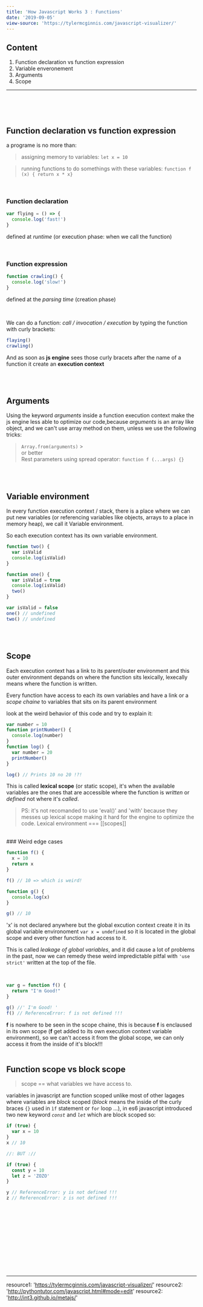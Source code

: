 ```yaml
---
title: 'How Javascript Works 3 : Functions'
date: '2019-09-05'
view-source: 'https://tylermcginnis.com/javascript-visualizer/'
---
```


## Content

1. Function declaration vs function expression
2. Variable enveronement
3. Arguments
4. Scope

---

<br/>
<br/>
<br/>

## Function declaration vs function expression

a programe is no more than:

> assigning memory to variables: `let x = 10`

> running functions to do somethings with these variables: `function f (x) { return x * x}`

<br/>

### Function declaration

```js
var flying = () => {
  console.log('fast!')
}
```

defined at _runtime_ (or execution phase: when we call the function)

<br/>

### Function expression

```js
function crawling() {
  console.log('slow!')
}
```

defined at the _parsing time_ (creation phase)

<br/>

We can do a function: _call / invocation / execution_
by typing the function with curly brackets:

```js
flaying()
crawling()
```

And as soon as **js engine** sees those curly bracets after the name of a function it create an **execution context**

<br/><br/>

## Arguments

Using the keyword _arguments_ inside a function execution context make the js engine less able to optimize our code,because _arguments_ is an array like object, and we can't use array method on them, unless we use the following tricks:

> `Array.from(arguments)` > <br/>
> or better
> <br/>
> Rest parameters using spread operator: `function f (...args) {}`

<br/><br/>

## Variable environment

In every function execution context / stack, there is a place where we can put new variables (or referencing variables like objects, arrays to a place in memory heap), we call it Variable environment.

So each execution context has its own variable environment.

```js
function two() {
  var isValid
  console.log(isValid)
}

function one() {
  var isValid = true
  console.log(isValid)
  two()
}

var isValid = false
one() // undefined
two() // undefined
```

<br/><br/>

## Scope

Each execution context has a link to its parent/outer environment and this outer environment depands on where the function sits lexically, lexecally means where the function is written.

Every function have access to each its own variables and have a link or a _scope chaine_ to variables that sits on its parent environment

look at the weird behavior of this code and try to explain it:

```js
var number = 10
function printNumber() {
  console.log(number)
}
function log() {
  var number = 20
  printNumber()
}

log() // Prints 10 no 20 !?!
```

This is called **lexical scope** (or static scope), it's when the available variables are the ones that are accessible where the function is _written_ or _defined_ not where it's _called_.

> PS: it's not recomanded to use 'eval()' and 'with' because they messes up lexical scope making it hard for the engine to optimize the code.
> Lexical environment === [[scopes]]

<br/>
### Weird edge cases

```js
function f() {
  x = 10
  return x
}

f() // 10 => which is weird!

function g() {
  console.log(x)
}

g() // 10
```

'x' is not declared anywhere but the global excution context create it in its global variable environoment `var x = undefined` so it is located in the global scope and every other function had access to it.

This is called _leakage of global variables_, and it did cause a lot of problems in the past, now we can remedy these weird impredictable pitfal with `'use strict'` written at the top of the file.

<br/>

```js
var g = function f() {
  return "I'm Good!"
}

g() //' I'm Good! '
f() // ReferenceError: f is not defined !!!
```

**f** is nowhere to be seen in the scope chaine, this is because **f** is enclaused in its own scope (**f** get added to its own execution context variable environment), so we can't access it from the global scope, we can only access it from the inside of it's block!!!
<br/><br/>

## Function scope vs block scope

> scope == what variables we have access to.

variables in javascript are function scoped unlike most of other lagages where variables are _block_ scoped (_block_ means the inside of the curly braces `{}` used in `ìf` statement or `for` loop ...), in es6 javascript introduced two new keyword _`const`_ and _`let`_ which are block scoped
so:

```js
if (true) {
  var x = 10
}
x // 10

//: BUT ://

if (true) {
  const y = 10
  let z = 'ZOZO'
}

y // ReferenceError: y is not defined !!!
z // ReferenceError: z is not defined !!!
```

<br/><br/><br/><br/><br/><br/><br/><br/><br/><br/>

---

resource1: 'https://tylermcginnis.com/javascript-visualizer/'
resource2: 'http://pythontutor.com/javascript.html#mode=edit'
resource2: 'http://int3.github.io/metajs/'

```

```

```

```
